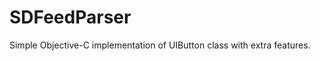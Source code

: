 SDFeedParser
============

Simple Objective-C implementation of UIButton class with extra features.
